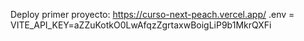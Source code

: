 Deploy primer proyecto: https://curso-next-peach.vercel.app/
.env = VITE_API_KEY=aZZuKotkO0LwAfqzZgrtaxwBoigLiP9b1MkrQXFi
